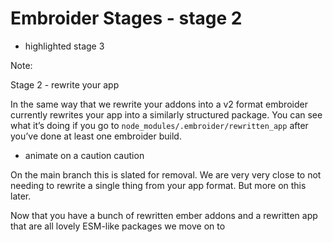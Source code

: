 # Embroider Stages - stage 2

- highlighted stage 3

Note:

Stage 2 - rewrite your app

In the same way that we rewrite your addons into a v2 format embroider currently rewrites your app into a similarly structured package. You can see what it’s doing if you go to `node_modules/.embroider/rewritten_app` after you’ve done at least one embroider build. 

- animate on a caution caution 

On the main branch this is slated for removal. We are very very close to not needing to rewrite a single thing from your app format. But more on this later.

Now that you have a bunch of rewritten ember addons and a rewritten app that are all lovely ESM-like packages we move on to 